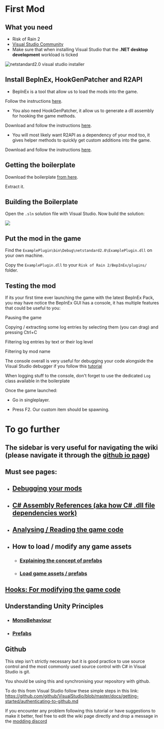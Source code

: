 # First Mod

## What you need

- Risk of Rain 2
- <a href="https://visualstudio.microsoft.com/thank-you-downloading-visual-studio/?sku=Community&rel=16" target="_blank">Visual Studio Community</a>
- Make sure that when installing Visual Studio that the **.NET desktop development** workload is ticked

![netstandard2.0 visual studio installer](https://github.com/risk-of-thunder/R2Wiki/blob/master/media/netstandard2.0Framework.png?raw=true)

## Install BepInEx, HookGenPatcher and R2API

- BepInEx is a tool that allow us to load the mods into the game.

Follow the instructions [here](https://risk-of-thunder.github.io/R2Wiki/Tools/BepInEx/).

- You also need HookGenPatcher, it allow us to generate a dll assembly for hooking the game methods.

Download and follow the instructions [here](https://thunderstore.io/package/RiskofThunder/HookGenPatcher/).

- You will most likely want R2API as a dependency of your mod too, it gives helper methods to quickly get custom additions into the game.

Download and follow the instructions [here](https://thunderstore.io/package/tristanmcpherson/R2API/).

## Getting the boilerplate

Download the boilerplate [from here](https://github.com/xiaoxiao921/R2Boilerplate/archive/master.zip).

Extract it.

## Building the Boilerplate

Open the `.sln` solution file with Visual Studio. Now build the solution:

![](https://raw.githubusercontent.com/risk-of-thunder/R2Wiki/master/media/bepinex/build_solution.png)

## Put the mod in the game

Find the `ExamplePlugin\bin\Debug\netstandard2.0\ExamplePlugin.dll` on your own machine.

Copy the `ExamplePlugin.dll` to your `Risk of Rain 2/BepInEx/plugins/` folder.

## Testing the mod

If its your first time ever launching the game with the latest BepInEx Pack, you may have notice the BepInEx GUI has a console, it has multiple features that could be useful to you:

Pausing the game

Copying / extracting some log entries by selecting them (you can drag) and pressing Ctrl+C

Filtering log entries by text or their log level

Filtering by mod name

The console overall is very useful for debugging your code alongside the Visual Studio debugger if you follow this [tutorial](https://risk-of-thunder.github.io/R2Wiki/Mod-Creation/C%23-Programming/Debugging-Your-Mods/)

When logging stuff to the console, don't forget to use the dedicated `Log` class available in the boilerplate

Once the game launched:

- Go in singleplayer.

- Press F2. Our custom item should be spawning.


# To go further

## The sidebar is very useful for navigating the wiki (please navigate it through the [github io page](https://risk-of-thunder.github.io/R2Wiki))

## Must see pages:

- ## [Debugging your mods](https://risk-of-thunder.github.io/R2Wiki/Mod-Creation/C%23-Programming/Debugging-Your-Mods/)

- ## [C# Assembly References (aka how C# .dll file dependencies work)](https://risk-of-thunder.github.io/R2Wiki/Mod-Creation/C%23-Programming/Assembly-References/)

- ## [Analysing / Reading the game code](https://risk-of-thunder.github.io/R2Wiki/Mod-Creation/C%23-Programming/Code-Analysis/)

- ## How to load / modify any game assets

    - ### [Explaining the concept of prefabs](https://risk-of-thunder.github.io/R2Wiki/Mod-Creation/Developer-Reference/Prefabs/)

    - ### [Load game assets / prefabs](https://risk-of-thunder.github.io/R2Wiki/Mod-Creation/Developer-Reference/Addressables-Assets-Keys/)

## [Hooks: For modifying the game code](https://risk-of-thunder.github.io/R2Wiki/Mod-Creation/C%23-Programming/Hooking/)

## Understanding Unity Principles

- ### [MonoBehaviour](https://risk-of-thunder.github.io/R2Wiki/Mod-Creation/C%23-Programming/Unity-and-MonoBehaviour/)

- ### [Prefabs](https://risk-of-thunder.github.io/R2Wiki/Mod-Creation/Developer-Reference/Prefabs/)

## Github

This step isn't strictly necessary but it is good practice to use source control and the most commonly used source control with C# in Visual Studio is git.

You should be using this and synchronising your repository with github.

To do this from Visual Studio follow these simple steps in this link: https://github.com/github/VisualStudio/blob/master/docs/getting-started/authenticating-to-github.md

If you encounter any problem following this tutorial or have suggestions to make it better, feel free to edit the wiki page directly and drop a message in the [modding discord](https://discord.gg/5MbXZvd)